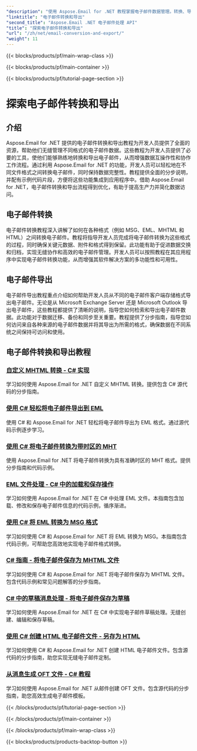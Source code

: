 ```yaml
---
"description": "使用 Aspose.Email for .NET 教程掌握电子邮件数据管理。转换、导出电子邮件、维护完整性、处理附件。通过示例提升技能。"
"linktitle": "电子邮件转换和导出"
"second_title": "Aspose.Email .NET 电子邮件处理 API"
"title": "探索电子邮件转换和导出"
"url": "/zh/net/email-conversion-and-export/"
"weight": 11
---
```


{{< blocks/products/pf/main-wrap-class >}}

{{< blocks/products/pf/main-container >}}

{{< blocks/products/pf/tutorial-page-section >}}

# 探索电子邮件转换和导出


## 介绍

Aspose.Email for .NET 提供的电子邮件转换和导出教程为开发人员提供了全面的资源，帮助他们无缝管理不同格式的电子邮件数据。这些教程为开发人员提供了必要的工具，使他们能够熟练地转换和导出电子邮件，从而增强数据互操作性和协作工作流程。通过利用 Aspose.Email for .NET 的功能，开发人员可以轻松地在不同文件格式之间转换电子邮件，同时保持数据完整性。教程提供全面的分步说明，并配有示例代码片段，方便将这些功能集成到应用程序中。借助 Aspose.Email for .NET，电子邮件转换和导出流程得到优化，有助于提高生产力并简化数据访问。

## 电子邮件转换

电子邮件转换教程深入讲解了如何在各种格式（例如 MSG、EML、MHTML 和 HTML）之间转换电子邮件。教程将指导开发人员完成将电子邮件转换为这些格式的过程，同时确保关键元数据、附件和格式得到保留。此功能有助于促进数据交换和归档，实现无缝协作和高效的电子邮件管理。开发人员可以按照教程在其应用程序中实现电子邮件转换功能，从而增强其软件解决方案的多功能性和可用性。

## 电子邮件导出

电子邮件导出教程重点介绍如何帮助开发人员从不同的电子邮件客户端存储格式导出电子邮件。无论是从 Microsoft Exchange Server 还是 Microsoft Outlook 导出电子邮件，这些教程都提供了清晰的说明，指导您如何检索和导出电子邮件数据。此功能对于数据迁移、备份和同步至关重要。教程提供了分步指南，指导您如何访问来自各种来源的电子邮件数据并将其导出为所需的格式，确保数据在不同系统之间保持可访问和使用。

## 电子邮件转换和导出教程
### [自定义 MHTML 转换 - C# 实现](./customizing-mhtml-conversion-csharp-implementation/)
学习如何使用 Aspose.Email for .NET 自定义 MHTML 转换。提供包含 C# 源代码的分步指南。
### [使用 C# 轻松将电子邮件导出到 EML](./effortless-email-export-to-eml-using-csharp/)
使用 C# 和 Aspose.Email for .NET 轻松将电子邮件导出为 EML 格式。通过源代码示例逐步学习。
### [使用 C# 将电子邮件转换为带时区的 MHT](./converting-email-to-mht-with-timezone-in-csharp/)
使用 Aspose.Email for .NET 将电子邮件转换为具有准确时区的 MHT 格式。提供分步指南和代码示例。
### [EML 文件处理 - C# 中的加载和保存操作](./eml-file-handling-load-and-save-operations-in-csharp/)
学习如何使用 Aspose.Email for .NET 在 C# 中处理 EML 文件。本指南包含加载、修改和保存电子邮件信息的代码示例，循序渐进。
### [使用 C# 将 EML 转换为 MSG 格式](./converting-eml-to-msg-format-using-csharp/)
学习如何使用 C# 和 Aspose.Email for .NET 将 EML 转换为 MSG。本指南包含代码示例，可帮助您高效地实现电子邮件格式转换。
### [C# 指南 - 将电子邮件保存为 MHTML 文件](./csharp-guide-saving-email-as-mhtml-file/)
学习如何使用 C# 和 Aspose.Email for .NET 将电子邮件保存为 MHTML 文件。包含代码示例和常见问题解答的分步指南。
### [C# 中的草稿消息处理 - 将电子邮件保存为草稿](./draft-message-handling-in-csharp-saving-email-as-draft/)
学习如何使用 Aspose.Email for .NET 在 C# 中实现电子邮件草稿处理。无缝创建、编辑和保存草稿。
### [使用 C# 创建 HTML 电子邮件文件 - 另存为 HTML](./creating-html-email-files-using-csharp-save-as-html/)
学习如何使用 C# 和 Aspose.Email for .NET 创建 HTML 电子邮件文件。包含源代码的分步指南，助您实现无缝电子邮件定制。
### [从消息生成 OFT 文件 - C# 教程](./generating-oft-files-from-messages-csharp-tutorial/)
学习如何使用 Aspose.Email for .NET 从邮件创建 OFT 文件。包含源代码的分步指南，助您高效生成电子邮件模板。

{{< /blocks/products/pf/tutorial-page-section >}}

{{< /blocks/products/pf/main-container >}}

{{< /blocks/products/pf/main-wrap-class >}}

{{< blocks/products/products-backtop-button >}}